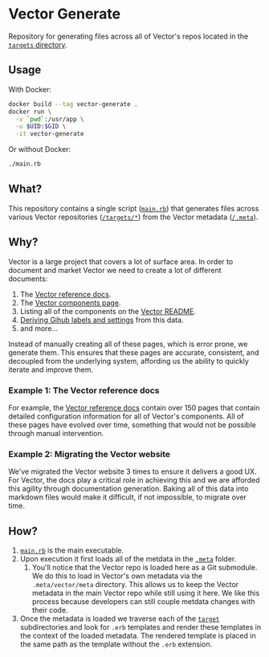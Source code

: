 # Vector Generate

Repository for generating files across all of Vector's repos located in the
[`targets` directory](/targets).

## Usage

With Docker:

```bash
docker build --tag vector-generate .
docker run \
  -v `pwd`:/usr/app \
  -u $UID:$GID \
  -it vector-generate
```

Or without Docker:

```bash
./main.rb
```

## What?

This repository contains a single script ([`main.rb`](/main.rb)) that generates
files across various Vector repositories ([`/targets/*`](/targets)) from the
Vector metadata ([`/.meta`](/.meta)).

## Why?

Vector is a large project that covers a lot of surface area. In order to
document and market Vector we need to create a lot of different documents:

1. The [Vector reference docs][vector_reference].
2. The [Vector components page][vector_components].
3. Listing all of the components on the [Vector README][vector_readme].
4. [Deriving Gihub labels and settings][vector_management_locals] from this data.
5. and more...

Instead of manually creating all of these pages, which is error prone, we
generate them. This ensures that these pages are accurate, consistent, and
decoupled from the underlying system, affording us the ability to quickly
iterate and improve them.

### Example 1: The Vector reference docs

For example, the [Vector reference docs][vector_reference] contain over 150
pages that contain detailed configuration information for all of Vector's
components. All of these pages have evolved over time, something that would not
be possible through manual intervention.

### Example 2: Migrating the Vector website

We've migrated the Vector website 3 times to ensure it delivers a good UX.
For Vector, the docs play a critical role in achieving this and we are afforded
this agility through documentation generation. Baking all of this data into
markdown files would make it difficult, if not impossible, to migrate over time.

## How?

1. [`main.rb`](/main.rb) is the main executable.
2. Upon execution it first loads all of the metdata in the [`.meta`](/.meta)
   folder.
   1. You'll notice that the Vector repo is loaded here as a Git submodule.
      We do this to load in Vector's own metadata via the `.meta/vector/meta`
      directory. This allows us to keep the Vector metadata in the main Vector
      repo while still using it here. We like this process because developers
      can still couple metdata changes with their code.
3. Once the metadata is loaded we traverse each of the [`target`](/target)
   subdirectories and look for `.erb` templates and render these templates
   in the context of the loaded metadata. The rendered template is placed in the
   same path as the template without the `.erb` extension.


[vector_components]: https://vector.dev/components/
[vector_management_locals]: https://github.com/timberio/vector-management/blob/master/github/locals_generated.tf.erb
[vector_readme]: https://github.com/timberio/vector/blob/master/README.md
[vector_repo]: https://github.com/timberio/vector
[vector_reference]: https://vector.dev/docs/reference/
[vector_website_repo]: https://github.com/timberio/vector-website